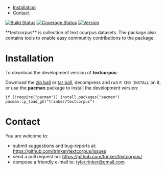 -   [Installation](#installation)
-   [Contact](#contact)

[![Build
Status](https://travis-ci.org/trinker/textcorpus.svg?branch=master)](https://travis-ci.org/trinker/textcorpus)
[![Coverage
Status](https://coveralls.io/repos/trinker/textcorpus/badge.svg?branch=master)](https://coveralls.io/r/trinker/textcorpus?branch=master)
<a href="https://img.shields.io/badge/Version-0.0.1-orange.svg"><img src="https://img.shields.io/badge/Version-0.0.1-orange.svg" alt="Version"/></a>
</p>
**textcorpus** is collection of text courpus datasets. The package also
contains tools to enable easy community contributions to the package.

Installation
============

To download the development version of **textcorpus**:

Download the [zip
ball](https://github.com/trinker/textcorpus/zipball/master) or [tar
ball](https://github.com/trinker/textcorpus/tarball/master), decompress
and run `R CMD INSTALL` on it, or use the **pacman** package to install
the development version:

    if (!require("pacman")) install.packages("pacman")
    pacman::p_load_gh("trinker/textcorpus")

Contact
=======

You are welcome to:  
- submit suggestions and bug-reports at:
<https://github.com/trinker/textcorpus/issues>  
- send a pull request on: <https://github.com/trinker/textcorpus/>  
- compose a friendly e-mail to: <tyler.rinker@gmail.com>
